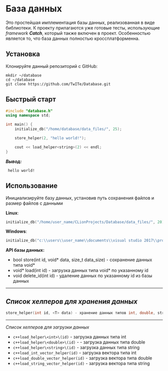 # База данных

Это простейшая имплементация базы данных, реализованная в виде библиотеки.
К проекту прилагаются уже готовые тесты, использующие *framework* ***Catch***, который также включен в проект.
Особенностью является то, что база данных полностью кроссплатформенна.

## Установка

Клонируйте данный репозиторий с GitHub:

```
mkdir ~/database
cd ~/database
git clone https://github.com/TwITe/Database.git
```

## Быстрый старт

  ```c++
  #include "database.h"
  using namespace std;

  int main() {
      initialize_db("/home/database/data_files/", 25);

      store_helper(2, "hello world!");

      cout << load_helper<string>(2) << endl;
  }
  ```

  ***Вывод:***
  ```
   hello world!
  ```

## Использование

Инициализируйте базу данных, установив путь сохранения файлов и размер файлов с данными

 **Linux**:
 ```c++
 initialize_db("/home/user_name/CLionProjects/Database/data_files/", 20)
 ```
 **Windows**:
  ```c++
  initialize_db("c:\\users\\user_name\\documents\\visual studio 2017\\projects\\database\\data_files\\", 20)
  ```

**API базы данных:**

- bool store(int id, void* data, size_t data_size) - сохранение данных типа void*
- void* load(int id) - загрузка данных типа void* по указанному id
- void delete_id(int id) - удаление данных по указанному id из базы данных

---

*Список хелперов для хранения данных*
-
```c++
store_helper(int id, <T> data) - хранение данных типов int, double, string, vector \<int>\, vector \<double>\, vector \<string>\
```

---

*Список хелперов для загрузки данных*
- ```c++load_helper\<int>\(id)``` - загрузка данных типа int
- ```c++load_helper\<double>\(id)``` -  - загрузка данных типа double
- ```c++load_helper\<string>\(id)``` - загрузка данных типа string
- ```c++load_int_vector_helper(id)``` - загрузка вектора типа int
- ```c++load_double_vector_helper(id)``` - загрузка вектора типа double
- ```c++load_string_vector_helper(id)``` - загрузка вектора типа string
